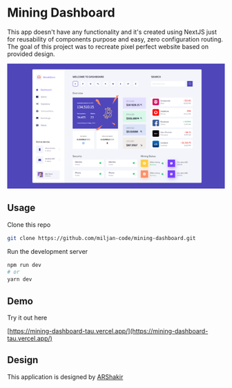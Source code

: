 # Mining Dashboard

This app doesn't have any functionality and it's created using NextJS just for reusability of components purpose and easy, zero configuration routing. The goal of this project was to recreate pixel perfect website based on provided design.

![Mining Dashboard](/mining-dashboard.png)

## Usage

Clone this repo

```bash
git clone https://github.com/miljan-code/mining-dashboard.git
```

Run the development server

```bash
npm run dev
# or
yarn dev
```

## Demo

Try it out here

[https://mining-dashboard-tau.vercel.app/](https://mining-dashboard-tau.vercel.app/)

## Design

This application is designed by [ARShakir](https://www.arshakir.com/)
